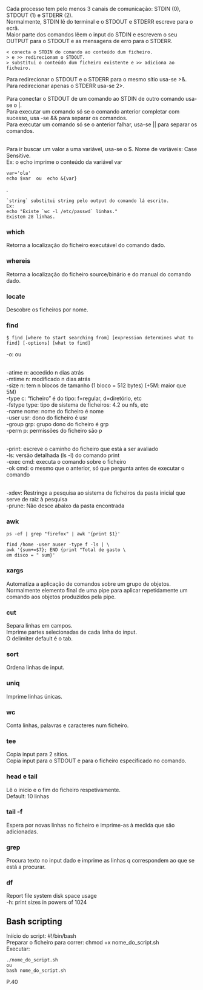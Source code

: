 
Cada processo tem pelo menos 3 canais de comunicação: STDIN (0), STDOUT (1) e STDERR (2).
<br />
Normalmente, STDIN lê do terminal e o STDOUT e STDERR escreve para o ecrã.
<br />
Maior parte dos comandos lêem o input do STDIN e escrevem o seu OUTPUT para o STDOUT e as mensagens de erro para o STDERR.

	< conecta o STDIN do comando ao conteúdo dum ficheiro.
	> e >> redirecionam o STDOUT.
	> substitui o conteúdo dum ficheiro existente e >> adiciona ao ficheiro.

Para redirecionar o STDOUT e o STDERR para o mesmo sítio usa-se >&.
<br />
Para redirecionar apenas o STDERR usa-se 2>.
<br /><br />
Para conectar o STDOUT de um comando ao STDIN de outro comando usa-se o |.
<br />
Para executar um comando só se o comando anterior completar com sucesso, usa -se && para separar os comandos.
<br />
Para executar um comando só se o anterior falhar, usa-se || para separar os comandos.
<br /><br />

Para ir buscar um valor a uma variável, usa-se o $. Nome de variáveis: Case Sensitive.
<br />
Ex: o echo imprime o conteúdo da variável var

	var='ola'
	echo $var  ou  echo &{var}

.

	`string` substitui string pelo output do comando lá escrito.
	Ex:
	echo "Existe `wc -l /etc/passwd` linhas."
	Existem 28 linhas.


### which
Retorna a localização do ficheiro executável do comando dado.

### whereis
Retorna a localização do ficheiro source/binário e do manual do comando dado.

### locate
Descobre os ficheiros por nome.

### find
	
	$ find [where to start searching from] [expression determines what to find] [-options] [what to find]

-o: ou
<br /><br />

-atime n: accedido n dias atrás
<br />
-mtime n: modificado n dias atrás
<br />
-size n: tem n blocos de tamanho (1 bloco = 512 bytes) (+5M: maior que 5M)
<br />
-type c: “ficheiro” é do tipo: f=regular, d=diretório, etc
<br />
-fstype type: tipo de sistema de ficheiros: 4.2 ou nfs, etc
<br />
-name nome: nome do ficheiro é nome
<br />
-user usr: dono do ficheiro é usr
<br />
-group grp: grupo dono do ficheiro é grp
<br />
-perm p: permissões do ficheiro são p
<br /><br />

-print: escreve o caminho do ficheiro que está a ser avaliado
<br />
-ls: versão detalhada (ls -l) do comando print
<br />
-exec cmd: executa o comando sobre o ficheiro
<br />
-ok cmd: o mesmo que o anterior, só que pergunta antes de executar o comando
<br /><br />

-xdev: Restringe a pesquisa ao sistema de ficheiros da pasta inicial que serve de raiz à pesquisa
<br />
-prune: Não desce abaixo da pasta encontrada

### awk
	
	ps -ef | grep "firefox" | awk '{print $1}'

	find /home -user auser -type f -ls | \
	awk '{sum+=$7}; END {print "Total de gasto \
	em disco = " sum}'

### xargs
Automatiza a aplicação de comandos sobre um grupo de objetos.
<br />
Normalmente elemento final de uma pipe para aplicar repetidamente um comando aos objetos produzidos pela pipe.

### cut
Separa linhas em campos.
<br />
Imprime partes selecionadas de cada linha do input.
<br />
O delimiter default é o tab.

### sort
Ordena linhas de input.

### uniq
Imprime linhas únicas.

### wc
Conta linhas, palavras e caracteres num ficheiro.

### tee
Copia input para 2 sítios.
<br />
Copia input para o STDOUT e para o ficheiro especificado no comando.

### head e tail
Lê o início e o fim do ficheiro respetivamente.
<br />
Default: 10 linhas

### tail -f
Espera por novas linhas no ficheiro e imprime-as à medida que são adicionadas.

### grep
Procura texto no input dado e imprime as linhas q correspondem ao que se está a procurar.

### df
Report file system disk space usage
<br />
-h:  print sizes in powers of 1024




## Bash scripting
Iniício do script: #!/bin/bash
<br />
Preparar o ficheiro para correr: chmod +x nome_do_script.sh
<br />
Executar:
	
	./nome_do_script.sh
	ou 
	bash nome_do_script.sh

P.40


